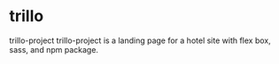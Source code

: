 # trillo
trillo-project
trillo-project is a landing page for a hotel site with flex box, sass, and npm package.
